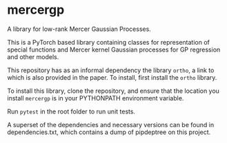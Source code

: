 # mercergp
A library for low-rank Mercer Gaussian Processes.

This is a PyTorch based library containing classes for representation of special
functions and Mercer kernel Gaussian processes for GP regression and other models.

<!--This library is provided as a companion to our "Favard Kernels" paper.-->

This repository has as an informal 
dependency the library `ortho`, a link to which is also provided in the paper.
To install, first install the `ortho` library. 

To install this library, clone the repository, and ensure that  the location
you install `mercergp` is in your PYTHONPATH environment variable. 

Run `pytest` in the root folder to run unit tests.

A superset of the dependencies and necessary versions can be found in 
dependencies.txt, which contains a dump of pipdeptree on this project.
